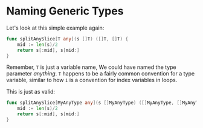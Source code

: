 # Naming Generic Types

Let's look at this simple example again:

```go
func splitAnySlice[T any](s []T) ([]T, []T) {
    mid := len(s)/2
    return s[:mid], s[mid:]
}
```

Remember, `T` is just a variable name, We could have named the type parameter _anything_. `T` happens to be a fairly common convention for a type variable, similar to how `i` is a convention for index variables in loops.

This is just as valid:

```go
func splitAnySlice[MyAnyType any](s []MyAnyType) ([]MyAnyType, []MyAnyType) {
    mid := len(s)/2
    return s[:mid], s[mid:]
}
```
